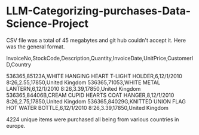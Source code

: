 # LLM-Categorizing-purchases-Data-Science-Project
CSV file was a total of 45 megabytes and git hub couldn't accept it. Here was the general format.

  InvoiceNo,StockCode,Description,Quantity,InvoiceDate,UnitPrice,CustomerID,Country

  536365,85123A,WHITE HANGING HEART T-LIGHT HOLDER,6,12/1/2010 8:26,2.55,17850,United Kingdom
  536365,71053,WHITE METAL LANTERN,6,12/1/2010 8:26,3.39,17850,United Kingdom  
  536365,84406B,CREAM CUPID HEARTS COAT HANGER,8,12/1/2010 8:26,2.75,17850,United Kingdom
  536365,84029G,KNITTED UNION FLAG HOT WATER BOTTLE,6,12/1/2010 8:26,3.39,17850,United Kingdom

4224 unique items were purchased all being from various countries in europe.
